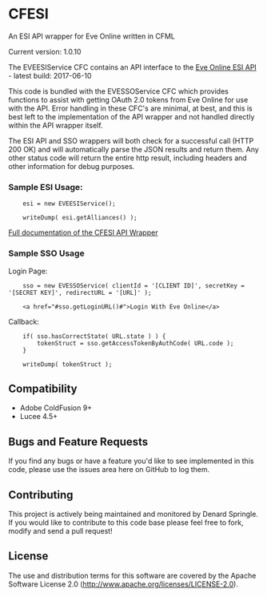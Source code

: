 # CFESI
An ESI API wrapper for Eve Online written in CFML

Current version: 1.0.10

The EVEESIService CFC contains an API interface to the [Eve Online ESI API](https://esi.tech.ccp.is/latest/) - latest build: 2017-06-10

This code is bundled with the EVESSOService CFC which provides functions to assist with getting OAuth 2.0 tokens from Eve Online for use with the API. Error handling in these CFC's are minimal, at best, and this is best left to the implementation of the API wrapper and not handled directly within the API wrapper itself.

The ESI API and SSO wrappers will both check for a successful call (HTTP 200 OK) and will automatically parse the JSON results and return them. Any other status code will return the entire http result, including headers and other information for debug purposes.

### Sample ESI Usage:

```
	esi = new EVEESIService();
  
	writeDump( esi.getAlliances() );
```

[Full documentation of the CFESI API Wrapper](https://github.com/ddspringle/CFESI/wiki/API-Wrapper-Documentation)

### Sample SSO Usage

Login Page:

```
	sso = new EVESSOService( clientId = '[CLIENT ID]', secretKey = '[SECRET KEY]', redirectURL = '[URL]' );

	<a href="#sso.getLoginURL()#">Login With Eve Online</a>
```

Callback:

```
	if( sso.hasCorrectState( URL.state ) ) {
		tokenStruct = sso.getAccessTokenByAuthCode( URL.code );
	}

	writeDump( tokenStruct );
```


## Compatibility

* Adobe ColdFusion 9+
* Lucee 4.5+


## Bugs and Feature Requests

If you find any bugs or have a feature you'd like to see implemented in this code, please use the issues area here on GitHub to log them.

## Contributing

This project is actively being maintained and monitored by Denard Springle. If you would like to contribute to this code base please feel free to fork, modify and send a pull request!

## License

The use and distribution terms for this software are covered by the Apache Software License 2.0 (http://www.apache.org/licenses/LICENSE-2.0).
